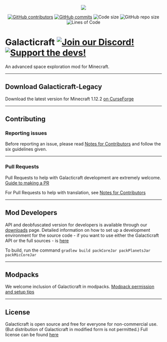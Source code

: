 <p align="center"><img src="https://cloud.githubusercontent.com/assets/6842258/25335525/4f21552e-28eb-11e7-91bb-de5e1ef602da.jpg"></p>

<p align="center">
  <a href="https://github.com/TeamGalacticraft/Galacticraft-Legacy/graphs/contributors/"><img src="https://img.shields.io/github/contributors/TeamGalacticraft/Galacticraft-Legacy.svg" alt="GitHub contributors"/></a>
  <a href="https://github.com/TeamGalacticraft/Galacticraft-Legacy/commit/"><img src="https://img.shields.io/github/commits-since/TeamGalacticraft/Galacticraft-Legacy/first-commit" alt="GitHub commits"/></a>
  <img src="https://img.shields.io/github/languages/code-size/TeamGalacticraft/Galacticraft-Legacy.svg" alt="Code size"/>
  <img src="https://img.shields.io/github/repo-size/TeamGalacticraft/Galacticraft-Legacy.svg" alt="GitHub repo size"/>
  <img src="https://img.shields.io/tokei/lines/github/TeamGalacticraft/Galacticraft-Legacy?label=Lines%20of%20Code&style=plastic" alt="Lines of Code"/>
</p>

Galacticraft [![Join our Discord!](https://img.shields.io/discord/449966345665249290.svg?color=blue&label=Discord&logo=discord&style=flat-square)](https://discord.gg/YBVne7R) [![Support the devs!](https://img.shields.io/badge/Patreon-Support-orange.svg?style=flat-square)](https://www.patreon.com/micdoodle8)
============

An advanced space exploration mod for Minecraft.

------

## Download Galacticraft-Legacy

Download the latest version for Minecraft 1.12.2 [on CurseForge](https://www.curseforge.com/minecraft/mc-mods/galacticraft-legacy)

------

## Contributing

### Reporting issues

Before reporting an issue, please read [Notes for Contributors](https://github.com/micdoodle8/Galacticraft/blob/master/CONTRIBUTING.md) and follow the six guidelines given.

------
### Pull Requests

Pull Requests to help with Galacticraft development are extremely welcome. [Guide to making a PR](https://gist.github.com/radfast/7ea7577fe2c0fdae1ac90d4b26d6198c)

For Pull Requests to help with translation, see [Notes for Contributors](https://github.com/micdoodle8/Galacticraft/blob/master/CONTRIBUTING.md)

------

## Mod Developers

API and deobfuscated version for developers is available through our [downloads](https://micdoodle8.com/mods/galacticraft/downloads) page.  Detailed information on how to set up a development environment for the source code - if you want to use either the Galacticraft API or the full sources - is [here](https://wiki.micdoodle8.com/wiki/GC3_API)

To build, run the command `gradlew build packCoreJar packPlanetsJar packMicCoreJar`

------

## Modpacks

We welcome inclusion of Galacticraft in modpacks.  [Modpack permission and setup tips](https://wiki.micdoodle8.com/wiki/Modpack_Permission)

------

## License

Galacticraft is open source and free for everyone for non-commercial use.  (But distribution of Galacticraft in modified form is not permitted.)  Full license can be found [here](https://github.com/micdoodle8/Galacticraft/blob/master/LICENSE.txt)
